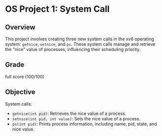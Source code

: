 # OS Project 1: System Call

## Overview
This project involves creating three new system calls in the xv6 operating system: `getnice`, `setnice`, and `ps`. These system calls manage and retrieve the "nice" value of processes, influencing their scheduling priority.  

## Grade
full score (100/100)

## Objective
System calls:
  - `getnice(int pid)`: Retrieves the nice value of a process.
  - `setnice(int pid, int value)`: Sets the nice value of a process.
  - `ps(int pid)`: Prints process information, including name, pid, state, and nice value.